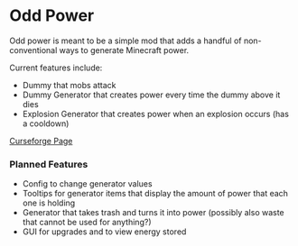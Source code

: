 # Odd Power

Odd power is meant to be a simple mod that adds a handful of non-conventional ways to generate Minecraft power. 

Current features include:
- Dummy that mobs attack
- Dummy Generator that creates power every time the dummy above it dies
- Explosion Generator that creates power when an explosion occurs (has a cooldown)

[Curseforge Page](https://www.curseforge.com/minecraft/mc-mods/odd-power)

### Planned Features
- Config to change generator values
- Tooltips for generator items that display the amount of power that each one is holding
- Generator that takes trash and turns it into power (possibly also waste that cannot be used for anything?)
- GUI for upgrades and to view energy stored